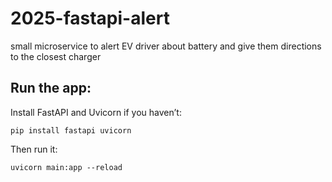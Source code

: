 # 2025-fastapi-alert
small microservice to alert EV driver about battery and give them directions to the closest charger

## Run the app:
Install FastAPI and Uvicorn if you haven’t:
```
pip install fastapi uvicorn
```
Then run it:
```
uvicorn main:app --reload
```